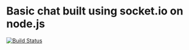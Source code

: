 # Basic chat built using socket.io on node.js 

[![Build Status](https://travis-ci.org/alepacheco/Simple-nodejs-chat.svg?branch=master)](https://travis-ci.org/alepacheco/Simple-nodejs-chat)
